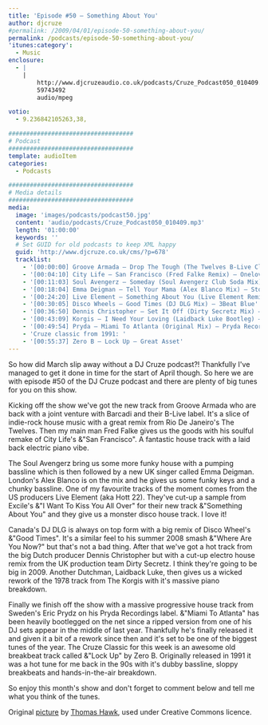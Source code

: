 ```yaml
---
title: 'Episode #50 – Something About You'
author: djcruze
#permalink: /2009/04/01/episode-50-something-about-you/
permalink: /podcasts/episode-50-something-about-you/
'itunes:category':
  - Music
enclosure:
  - |
    |
        http://www.djcruzeaudio.co.uk/podcasts/Cruze_Podcast050_010409.mp3
        59743492
        audio/mpeg

votio:
  - 9.236842105263,38,

###################################
# Podcast
###################################
template: audioItem
categories:
  - Podcasts

###################################
# Media details
###################################
media:
  image: 'images/podcasts/podcast50.jpg'
  content: 'audio/podcasts/Cruze_Podcast050_010409.mp3'
  length: '01:00:00'
  keywords: ''
  # Set GUID for old podcasts to keep XML happy
  guid: 'http://www.djcruze.co.uk/cms/?p=678'
  tracklist:
    - '[00:00:00] Groove Armada – Drop The Tough (The Twelves B-Live Club Remix) – B-Live'
    - '[00:04:10] City Life – San Francisco (Fred Falke Remix) – Onelove'
    - '[00:11:03] Soul Avengerz – Someday (Soul Avengerz Club Soda Mix) – Soda Records'
    - '[00:18:04] Emma Deigman – Tell Your Mama (Alex Blanco Mix) – Storm Records'
    - '[00:24:20] Live Element – Something About You (Live Element Remix) – Gossip Records'
    - '[00:30:05] Disco Wheels – Good Times (DJ DLG Mix) – 3Beat Blue'
    - '[00:36:50] Dennis Christopher – Set It Off (Dirty Secretz Mix) – Spinnin Records'
    - '[00:43:09] Korgis – I Need Your Loving (Laidback Luke Bootleg) – White'
    - '[00:49:54] Pryda – Miami To Atlanta (Original Mix) – Pryda Recordings'
    - 'Cruze classic from 1991: '
    - '[00:55:37] Zero B – Lock Up – Great Asset'
---
```


So how did March slip away without a DJ Cruze podcast?! Thankfully I've managed to get it done in time for the start of April though. So here we are with episode #50 of the DJ Cruze podcast and there are plenty of big tunes for you on this show.

Kicking off the show we've got the new track from Groove Armada who are back with a joint venture with Barcadi and their B-Live label. It's a slice of indie-rock house music with a great remix from Rio De Janeiro's The Twelves. Then my main man Fred Falke gives us the goods with his soulful remake of City Life's &"San Francisco". A fantastic house track with a laid back electric piano vibe.

The Soul Avengerz bring us some more funky house with a pumping bassline which is then followed by a new UK singer called Emma Deigman. London's Alex Blanco is on the mix and he gives us some funky keys and a chunky bassline. One of my favourite tracks of the moment comes from the US producers Live Element (aka Hott 22). They've cut-up a sample from Excile's &"I Want To Kiss You All Over" for their new track &"Something About You" and they give us a monster disco house track. I love it!

Canada's DJ DLG is always on top form with a big remix of Disco Wheel's &"Good Times". It's a similar feel to his summer 2008 smash &"Where Are You Now?" but that's not a bad thing. After that we've got a hot track from the big Dutch producer Dennis Christopher but with a cut-up electro house remix from the UK production team Dirty Secretz. I think they're going to be big in 2009. Another Dutchman, Laidback Luke, then gives us a wicked rework of the 1978 track from The Korgis with it's massive piano breakdown.

Finally we finish off the show with a massive progressive house track from Sweden's Eric Prydz on his Pryda Recordings label. &"Miami To Atlanta" has been heavily bootlegged on the net since a ripped version from one of his DJ sets appear in the middle of last year. Thankfully he's finally released it and given it a bit of a rework since then and it's set to be one of the biggest tunes of the year. The Cruze Classic for this week is an awesome old breakbeat track called &"Lock Up" by Zero B. Originally released in 1991 it was a hot tune for me back in the 90s with it's dubby bassline, sloppy breakbeats and hands-in-the-air breakdown.

So enjoy this month's show and don't forget to comment below and tell me what you think of the tunes.

Original [picture][4] by [Thomas Hawk][5], used under Creative Commons licence.

[1]: http://www.djcruze.co.uk/cms/wp-content/uploads/2009/03/podcast50.jpg
[2]: http://www.djcruze.co.uk/cms/wp-content/DownloadButton.gif
[3]: http://www.djcruzeaudio.co.uk/podcasts/Cruze_Podcast050_010409.mp3
[4]: http://www.flickr.com/photos/thomashawk/3302621776/
[5]: http://www.flickr.com/photos/thomashawk/
